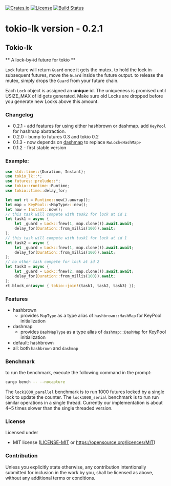 [![Crates.io](https://img.shields.io/crates/v/tokio-lk.svg)](https://crates.io/crates/tokio-lk)
[![License](https://img.shields.io/crates/l/tokio-lk)](LICENSE-MIT)
[![Build Status](https://travis-ci.org/zenixls2/tokio-lk.svg?branch=master)](https://travis-ci.org/zenixls2/tokio-lk)

# tokio-lk version - 0.2.1

## Tokio-lk

** A lock-by-id future for tokio **

`Lock` future will return `Guard` once it gets the mutex.
to hold the lock in subsequent futures, move the `Guard` inside the future output.
to release the mutex, simply drops the `Guard` from your future chain.

Each `Lock` object is assigned an **unique** id.
The uniqueness is promised until USIZE_MAX of id gets generated.
Make sure old Locks are dropped before you generate new Locks above this amount.

### Changelog
- 0.2.1 - add features for using either hashbrown or dashmap. add `KeyPool` for hashmap abstraction.
- 0.2.0 - bump to futures 0.3 and tokio 0.2
- 0.1.3 - now depends on [dashmap](https://crates.io/crates/dashmap) to replace `RwLock<HashMap>`
- 0.1.2 - first stable version

### Example:
```rust
use std::time::{Duration, Instant};
use tokio_lk::*;
use futures::prelude::*;
use tokio::runtime::Runtime;
use tokio::time::delay_for;

let mut rt = Runtime::new().unwrap();
let map = KeyPool::<MapType>::new();
let now = Instant::now();
// this task will compete with task2 for lock at id 1
let task1 = async {
    let _guard = Lock::fnew(1, map.clone()).await.await;
    delay_for(Duration::from_millis(100)).await;
};
// this task will compete with task1 for lock at id 1
let task2 = async {
    let _guard = Lock::fnew(1, map.clone()).await.await;
    delay_for(Duration::from_millis(100)).await;
};
// no other task compete for lock at id 2
let task3 = async {
    let _guard = Lock::fnew(2, map.clone()).await.await;
    delay_for(Duration::from_millis(100)).await;
};
rt.block_on(async { tokio::join!(task1, task2, task3) });
```

### Features
- hashbrown
    * provides `MapType` as a type alias of `hashbrown::HashMap` for KeyPool initialization
- dashmap
    * provides `DashMapType` as a type alias of `dashmap::DashMap` for KeyPool initialization
- default: hashbrown
- all: both `hashbrown` and `dashmap`

### Benchmark
to run the benchmark, execute the following command in the prompt:
```bash
cargo bench -- --nocapture
```
The `lock1000_parallel` benchmark is to run 1000 futures locked by a single lock to update the
counter.
The `lock1000_serial` benchmark is to run run similar operations in a single thread.
Currently our implementation is about 4~5 times slower than the single threaded version.

### License

Licensed under

* MIT license ([LICENSE-MIT](LICENSE-MIT) or https://opensource.org/licences/MIT)

### Contribution

Unless you explicitly state otherwise, any contribution intentionally
submitted for inclusion in the work by you, shall be licensed as above,
without any additional terms or conditions.
